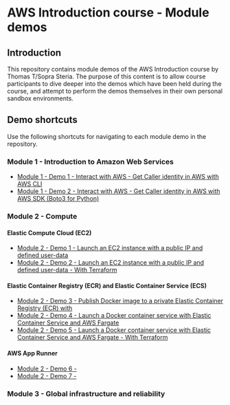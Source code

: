 # AWS Introduction course - Module demos

## Introduction
This repository contains module demos of the AWS Introduction course by Thomas T/Sopra Steria. The purpose of this content is to allow course participants to dive deeper into the demos which have been held during the course, and attempt to perform the demos themselves in their own personal sandbox environments.

## Demo shortcuts
Use the following shortcuts for navigating to each module demo in the repository.

### Module 1 - Introduction to Amazon Web Services
- [Module 1 - Demo 1 - Interact with AWS - Get Caller identity in AWS with AWS CLI](./module-1/module-1-1-aws-cli/README.md)
- [Module 1 - Demo 2 - Interact with AWS - Get Caller identity in AWS with AWS SDK (Boto3 for Python)](./module-1/module-1-2-aws-sdk/README.md)

### Module 2 - Compute
#### Elastic Compute Cloud (EC2)
- [Module 2 - Demo 1 - Launch an EC2 instance with a public IP and defined user-data](./module-2/module-2-1-ec2-clickops/README.md)
- [Module 2 - Demo 2 - Launch an EC2 instance with a public IP and defined user-data - With Terraform](./module-2/module-2-2-ec2-terraform/README.MD)

#### Elastic Container Registry (ECR) and Elastic Container Service (ECS)
- [Module 2 - Demo 3 - Publish Docker image to a private Elastic Container Registry (ECR) with ](./module-2/module-2-3-ecr-clickops-cicd/README.md)
- [Module 2 - Demo 4 - Launch a Docker container service with Elastic Container Service and AWS Fargate](./module-2/module-2-4-ecs-clickops/README.md)
- [Module 2 - Demo 5 - Launch a Docker container service with Elastic Container Service and AWS Fargate - With Terraform](./module-2/module-2-5-ecs-terraform/README.md)

#### AWS App Runner
- [Module 2 - Demo 6 - ](module-2/module-2-6-apprunner-clickops/README.MD)
- [Module 2 - Demo 7 - ](./module-2/module-2-7-apprunner-terraform/README.MD)

### Module 3 - Global infrastructure and reliability